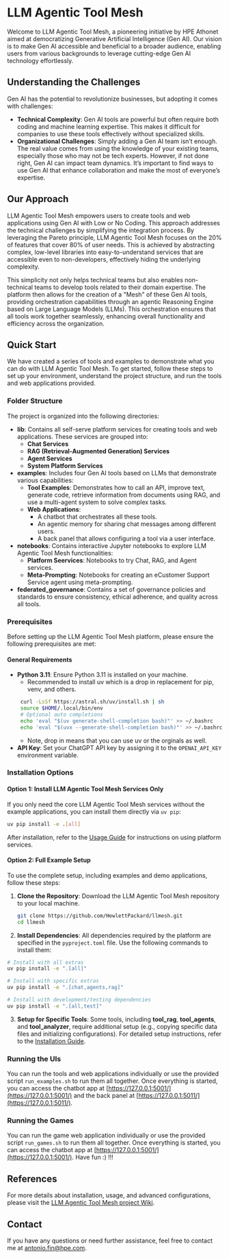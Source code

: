 # LLM Agentic Tool Mesh

Welcome to LLM Agentic Tool Mesh, a pioneering initiative by HPE Athonet aimed at democratizing Generative Artificial Intelligence (Gen AI). Our vision is to make Gen AI accessible and beneficial to a broader audience, enabling users from various backgrounds to leverage cutting-edge Gen AI technology effortlessly.

## Understanding the Challenges

Gen AI has the potential to revolutionize businesses, but adopting it comes with challenges:

- **Technical Complexity**: Gen AI tools are powerful but often require both coding and machine learning expertise. This makes it difficult for companies to use these tools effectively without specialized skills.
- **Organizational Challenges**: Simply adding a Gen AI team isn’t enough. The real value comes from using the knowledge of your existing teams, especially those who may not be tech experts. However, if not done right, Gen AI can impact team dynamics. It’s important to find ways to use Gen AI that enhance collaboration and make the most of everyone’s expertise.

## Our Approach

LLM Agentic Tool Mesh empowers users to create tools and web applications using Gen AI with Low or No Coding. This approach addresses the technical challenges by simplifying the integration process. By leveraging the Pareto principle, LLM Agentic Tool Mesh focuses on the 20% of features that cover 80% of user needs. This is achieved by abstracting complex, low-level libraries into easy-to-understand services that are accessible even to non-developers, effectively hiding the underlying complexity.

This simplicity not only helps technical teams but also enables non-technical teams to develop tools related to their domain expertise. The platform then allows for the creation of a "Mesh" of these Gen AI tools, providing orchestration capabilities through an agentic Reasoning Engine based on Large Language Models (LLMs). This orchestration ensures that all tools work together seamlessly, enhancing overall functionality and efficiency across the organization.

## Quick Start

We have created a series of tools and examples to demonstrate what you can do with LLM Agentic Tool Mesh. To get started, follow these steps to set up your environment, understand the project structure, and run the tools and web applications provided.

### Folder Structure

The project is organized into the following directories:

- **lib**: Contains all self-serve platform services for creating tools and web applications. These services are grouped into:
  - **Chat Services**
  - **RAG (Retrieval-Augmented Generation) Services**
  - **Agent Services**
  - **System Platform Services**
- **examples**: Includes four Gen AI tools based on LLMs that demonstrate various capabilities:
  - **Tool Examples**: Demonstrates how to call an API, improve text, generate code, retrieve information from documents using RAG, and use a multi-agent system to solve complex tasks.
  - **Web Applications**:
    - A chatbot that orchestrates all these tools.
    - An agentic memory for sharing chat messages among different users.
    - A back panel that allows configuring a tool via a user interface.
- **notebooks**: Contains interactive Jupyter notebooks to explore LLM Agentic Tool Mesh functionalities:
  - **Platform Seervices**: Notebooks to try Chat, RAG, and Agent services.
  - **Meta-Prompting**: Notebooks for creating an eCustomer Support Service agent using meta-prompting.
- **federated_governance**: Contains a set of governance policies and standards to ensure consistency, ethical adherence, and quality across all tools.

### Prerequisites

Before setting up the LLM Agentic Tool Mesh platform, please ensure the following prerequisites are met:

#### General Requirements

- **Python 3.11**: Ensure Python 3.11 is installed on your machine.
  - Recommended to install uv which is a drop in replacement for pip, venv, and others.
  ```bash
   curl -LsSf https://astral.sh/uv/install.sh | sh
   source $HOME/.local/bin/env
   # Optional auto completions
   echo 'eval "$(uv generate-shell-completion bash)"' >> ~/.bashrc
   echo 'eval "$(uvx --generate-shell-completion bash)"' >> ~/.bashrc
   ```
   - Note, drop in means that you can use uv or the orginals as well.
- **API Key**: Set your ChatGPT API key by assigning it to the `OPENAI_API_KEY` environment variable.

### Installation Options

#### Option 1: Install LLM Agentic Tool Mesh Services Only

If you only need the core LLM Agentic Tool Mesh services without the example applications, you can install them directly via `uv pip`:

  ```bash
  uv pip install -e .[all]
  ```

After installation, refer to the [Usage Guide](https://github.com/HewlettPackard/llmesh/wiki/Usage#using-library-services) for instructions on using platform services.

#### Option 2: Full Example Setup

To use the complete setup, including examples and demo applications, follow these steps:

1. **Clone the Repository**: Download the LLM Agentic Tool Mesh repository to your local machine.

   ```bash
   git clone https://github.com/HewlettPackard/llmesh.git
   cd llmesh
   ```

2. **Install Dependencies**: All dependencies required by the platform are specified in the `pyproject.toml` file. Use the following commands to install them:

  ```bash
  # Install with all extras
  uv pip install -e ".[all]"

  # Install with specific extras
  uv pip install -e ".[chat,agents,rag]"

  # Install with development/testing dependencies
  uv pip install -e ".[all,test]"
  ```

3. **Setup for Specific Tools**: Some tools, including **tool_rag**, **tool_agents**, and **tool_analyzer**, require additional setup (e.g., copying specific data files and initializing configurations). For detailed setup instructions, refer to the [Installation Guide](https://github.com/HewlettPackard/llmesh/wiki/Installation).

### Running the UIs

You can run the tools and web applications individually or use the provided script `run_examples.sh` to run them all together. Once everything is started, you can access the chatbot app at [https://127.0.0.1:5001/](https://127.0.0.1:5001/) and the back panel at [https://127.0.0.1:5011/](https://127.0.0.1:5011/).

### Running the Games

You can run the game web application individually or use the provided script `run_games.sh` to run them all together. Once everything is started, you can access the chatbot app at [https://127.0.0.1:5001/](https://127.0.0.1:5001/). Have fun :) !!!

## References

For more details about installation, usage, and advanced configurations, please visit the [LLM Agentic Tool Mesh project Wiki](https://github.com/HewlettPackard/llmesh/wiki).

## Contact

If you have any questions or need further assistance, feel free to contact me at <antonio.fin@hpe.com>.
